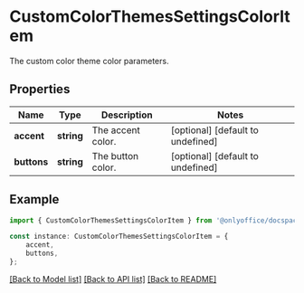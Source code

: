 # CustomColorThemesSettingsColorItem

The custom color theme color parameters.

## Properties

Name | Type | Description | Notes
------------ | ------------- | ------------- | -------------
**accent** | **string** | The accent color. | [optional] [default to undefined]
**buttons** | **string** | The button color. | [optional] [default to undefined]

## Example

```typescript
import { CustomColorThemesSettingsColorItem } from '@onlyoffice/docspace-api-typescript';

const instance: CustomColorThemesSettingsColorItem = {
    accent,
    buttons,
};
```

[[Back to Model list]](../README.md#documentation-for-models) [[Back to API list]](../README.md#documentation-for-api-endpoints) [[Back to README]](../README.md)
